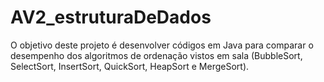 # AV2_estruturaDeDados
O objetivo deste projeto é desenvolver códigos em Java para comparar o desempenho dos algoritmos de ordenação vistos em sala (BubbleSort, SelectSort, InsertSort, QuickSort, HeapSort e MergeSort). 
